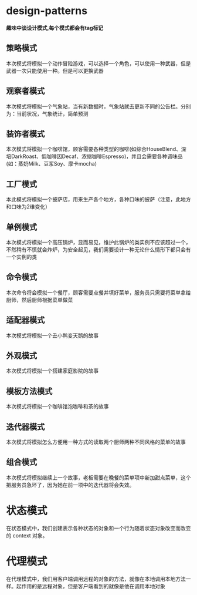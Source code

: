 # design-patterns
<b>趣味中谈设计模式,每个模式都会有tag标记</b>
<h2>策略模式</h2>
<p>本次模式将模拟一个动作冒险游戏，可以选择一个角色，可以使用一种武器，但是武器一次只能使用一种。但是可以更换武器</p>
<h2>观察者模式</h2>
<p>本次模式将模拟一个气象站，当有新数据时，气象站就去更新不同的公告栏。分别为：当前状况，气象统计，简单预测</p>
<h2>装饰者模式</h2>
<p>本次模式将模拟一个咖啡馆，顾客需要各种类型的咖啡(如综合HouseBlend、深培DarkRoast、低咖啡因Decaf、浓缩咖啡Espresso)，并且会需要各种调味品(如：蒸奶Milk、豆浆Soy、摩卡mocha)</p>
<h2>工厂模式</h2>
<p>本此模式将模拟一个披萨店，用来生产各个地方，各种口味的披萨（注意，此地方和口味为2维变化）</p>
<h2>单例模式</h2>
<p>本次模式将模拟一个高压锅炉，显而易见，维护此锅炉的类实例不应该超过一个，不然稍有不慎就会炸炉，为安全起见，我们需要设计一种无论什么情形下都只会有一个实例的类</p>
<h2>命令模式</h2>
<p>本次命令将会模拟一个餐厅，顾客需要点餐并填好菜单，服务员只需要将菜单拿给厨师，然后厨师根据菜单做菜</p>
<h2>适配器模式</h2>
<p>本次模式将模拟一个丑小鸭变天鹅的故事</p>
<h2>外观模式</h2>
<p>本次模式将模拟一个搭建家庭影院的故事</p>
<h2>模板方法模式</h2>
<p>本次模式将模拟一个咖啡馆泡咖啡和茶的故事</p>
<h2>迭代器模式</h2>
<p>本次模式将模拟怎么方便用一种方式的读取两个厨师两种不同风格的菜单的故事</p>
<h2>组合模式</h2>
<p>本次模式将模拟继续上一个故事，老板需要在晚餐的菜单项中新加甜点菜单，这个把服务员急坏了，因为她在前一项中的迭代器将会失效。</p>
<h1>状态模式</h1>
<p>在状态模式中，我们创建表示各种状态的对象和一个行为随着状态对象改变而改变的 context 对象。</p>
<h1>代理模式</h1>
<p>在代理模式中，我们用客户端调用远程的对象的方法，就像在本地调用本地方法一样。起作用的是远程对象，但是客户端看到的就像是他在调用本地对象</p>
